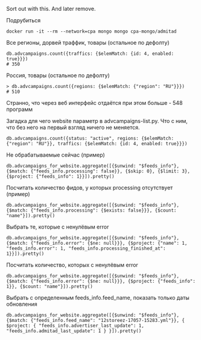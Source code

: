 Sort out with this. And later remove.

Подрубиться
```
docker run -it --rm --network=cpa mongo mongo cpa-mongo/admitad
```

Все регионы, дорвей траффик, товары (остальное по дефолту)
```
db.advcampaigns.count({traffics: {$elemMatch: {id: 4, enabled: true}}})
# 350
```

Россия, товары (остальное по дефолту)
```
> db.advcampaigns.count({regions: {$elemMatch: {"region": "RU"}}})
# 510
```
Странно, что через веб интерфейс отдаётся при этом больше - 548 программ

Загадка для чего website параметр в advcampaigns-list.py. Что с ним, что без него на первый взгляд ничего не меняется.
```
db.advcampaigns.count({status: "active", regions: {$elemMatch: {"region": "RU"}}, traffics: {$elemMatch: {id: 4, enabled: true}}})
```

Не обрабатываемые сейчас (пример)
```
db.advcampaigns_for_website.aggregate([{$unwind: "$feeds_info"}, {$match: {"feeds_info.processing": false}}, {$skip: 0}, {$limit: 3}, {$project: {"feeds_info": 1}}]).pretty()
```

Посчитать количество фидов, у которых processing отсутствует (пример)
```
db.advcampaigns_for_website.aggregate([{$unwind: "$feeds_info"}, {$match: {"feeds_info.processing": {$exists: false}}}, {$count: "name"}]).pretty()
```

Выбрать те, которые с ненулёвым error

```
db.advcampaigns_for_website.aggregate([{$unwind: "$feeds_info"}, {$match: {"feeds_info.error": {$ne: null}}}, {$project: {"name": 1, "feeds_info.error": 1, "feeds_info.processing_finished_at": 1}}]).pretty()
```


Посчитать количество, которых с ненулёвым error
```
db.advcampaigns_for_website.aggregate([{$unwind: "$feeds_info"}, {$match: {"feeds_info.error": {$ne: null}}}, {$project: {"feeds_info": 1}}, {$count: "name"}]).pretty()
```

Выбрать с определенным feeds_info.feed_name, показать только даты обновления
```
db.advcampaigns_for_website.aggregate([{$unwind: "$feeds_info"}, {$match: {"feeds_info.feed_name": "12storeez-17057-15283.yml"}}, { $project: { "feeds_info.advertiser_last_update": 1, "feeds_info.admitad_last_update": 1 } }]).pretty()
```
